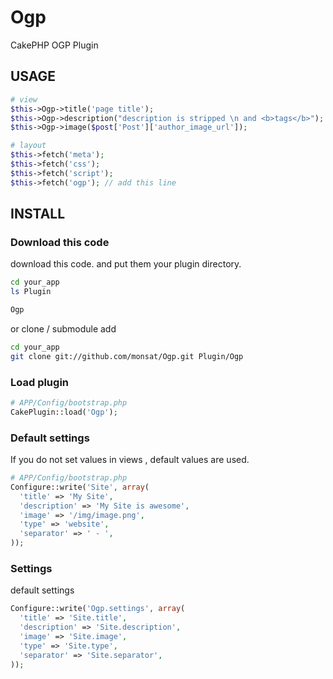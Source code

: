 Ogp
===

CakePHP OGP Plugin

USAGE
-----

```php
# view
$this->Ogp->title('page title');
$this->Ogp->description("description is stripped \n and <b>tags</b>");
$this->Ogp->image($post['Post']['author_image_url']);

# layout
$this->fetch('meta');
$this->fetch('css');
$this->fetch('script');
$this->fetch('ogp'); // add this line
```

INSTALL
-------

### Download this code

download this code. and put them your plugin directory.

```sh
cd your_app
ls Plugin

Ogp
```

or clone / submodule add

```sh
cd your_app
git clone git://github.com/monsat/Ogp.git Plugin/Ogp
```

### Load plugin
```php
# APP/Config/bootstrap.php
CakePlugin::load('Ogp');
```

### Default settings

If you do not set values in views , default values are used.

```php
# APP/Config/bootstrap.php
Configure::write('Site', array(
  'title' => 'My Site',
  'description' => 'My Site is awesome',
  'image' => '/img/image.png',
  'type' => 'website',
  'separator' => ' - ',
));
```

### Settings

default settings

```php
Configure::write('Ogp.settings', array(
  'title' => 'Site.title',
  'description' => 'Site.description',
  'image' => 'Site.image',
  'type' => 'Site.type',
  'separator' => 'Site.separator',
));
```